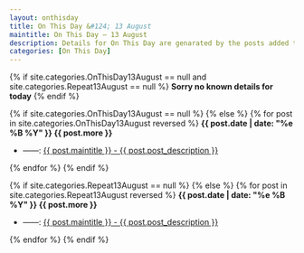 ```yaml
---
layout: onthisday
title: On This Day &#124; 13 August
maintitle: On This Day — 13 August
description: Details for On This Day are genarated by the posts added to the website so the content is subject to changes/updates over time.
categories: [On This Day]
---
```


{% if site.categories.OnThisDay13August == null and site.categories.Repeat13August == null %}
<strong>Sorry no known details for today</strong>
{% endif %}

{% if site.categories.OnThisDay13August == null %}
{% else %}
{% for post in site.categories.OnThisDay13August reversed %}
<strong>{{ post.date | date: "%e %B %Y" }} {{ post.more }}</strong>
<ul>
<li> ——: <a href="{{ post.url }}">{{ post.maintitle }} - {{ post.post_description }}</a></li>
</ul>
{% endfor %}
{% endif %}

{% if site.categories.Repeat13August == null %}
{% else %}
{% for post in site.categories.Repeat13August reversed %}
<strong>{{ post.date | date: "%e %B %Y" }} {{ post.more }}</strong>
<ul>
<li> ——: <a href="{{ post.url }}">{{ post.maintitle }} - {{ post.post_description }}</a></li>
</ul>
{% endfor %}
{% endif %}
